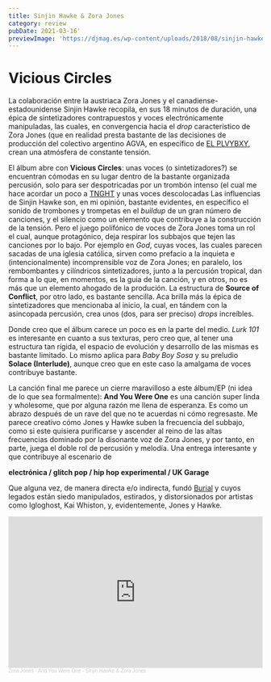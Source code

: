 ```yaml
---
title: Sinjin Hawke & Zora Jones
category: review
pubDate: 2021-03-16'
previewImage: 'https://djmag.es/wp-content/uploads/2018/08/sinjin-hawke-zora-jones-vicious-circles.jpg'
---
```

# Vicious Circles

La colaboración entre la austriaca Zora Jones y el canadiense-estadounidense Sinjin Hawke recopila, en sus 18 minutos de duración, una épica de sintetizadores contrapuestos y voces electrónicamente manipuladas, las cuales, en convergencia hacia el *drop* característico de Zora Jones (que en realidad presta bastante de las decisiones de producción del colectivo argentino AGVA, en específico de [EL PLVYBXY](https://soundcloud.com/plvybxy), crean una atmósfera de constante tensión.

El álbum abre con **Vicious Circles**: unas voces (o sintetizadores?) se encuentran cómodas en su lugar dentro de la bastante organizada percusión, solo para ser despotricadas por un trombón intenso (el cual me hace acordar un poco a [TNGHT](https://www.youtube.com/watch?v=6HzyUHxmkg0) y unas voces descolocadas
Las influencias de Sinjin Hawke son, en mi opinión, bastante evidentes, en específico el sonido de trombones y trompetas en el *buildup* de un gran número de canciones, y el silencio como un elemento que contribuye a la construcción de la tensión. Pero el juego polifónico de voces de Zora Jones toma un rol el cual, aunque protagónico, deja respirar los subbajos que tejen las canciones por lo bajo. Por ejemplo en *God*, cuyas voces, las cuales parecen sacadas de una iglesia católica, sirven como prefacio a la inquieta e (intencionalmente) incomprensible voz de Zora Jones; en paralelo, los rembombantes y cilíndricos sintetizadores, junto a la percusión tropical, dan forma a lo que, en momentos, es la guia de la canción, y en otros, no es más que un elemento ahogado de la produción. La estructura de **Source of Conflict**, por otro lado, es bastante sencilla. Aca brilla más la épica de sintetizadores que mencionaba al inicio, la cual, en tándem con la asincopada percusión, crea unos (dos, para ser preciso) *drops* increíbles.


Donde creo que el álbum carece un poco es en la parte del medio. *Lurk 101* es interesante en cuanto a sus texturas, pero creo que, al tener una estructura tan rígida, el espacio de evolución y desarrollo de las mismas es bastante limitado. Lo mismo aplica para *Baby Boy Sosa* y su preludio **Solace (Interlude)**, aunque creo que en este caso la amalgama de voces contribuye bastante.

La canción final me parece un cierre maravilloso a este álbum/EP (ni idea de lo que sea formalmente): **And You Were One** es una canción super linda y wholesome, que por alguna razón me llena de esperanza. Es como un abrazo después de un rave del que no te acuerdas ni cómo regresaste. Me parece creativo cómo Jones y Hawke suben la frecuencia del subbajo, como si este quisiera purificarse y ascender al reino de las altas frecuencias dominado por la disonante voz de Zora Jones, y por tanto, en parte, juega el doble rol de percusión y melodía. Una entrega interesante y que contribuye al escenario de

<div>
<b>electrónica / glitch pop / hip hop experimental / UK Garage</b>
 </div>

 Que alguna vez, de manera directa e/o indirecta, fundó [Burial](https://www.youtube.com/watch?v=E2qLD9c3Gq4) y cuyos legados están siedo manipulados, estirados, y distorsionados por artistas como Igloghost, Kai Whiston, y, evidentemente, Jones y Hawke.
<iframe width="100%" height="300" scrolling="no" frameborder="no" allow="autoplay" src="https://w.soundcloud.com/player/?url=https%3A//api.soundcloud.com/tracks/480787533&color=%23b9876a&auto_play=false&hide_related=false&show_comments=true&show_user=true&show_reposts=false&show_teaser=true&visual=true"></iframe><div style="font-size: 10px; color: #cccccc;line-break: anywhere;word-break: normal;overflow: hidden;white-space: nowrap;text-overflow: ellipsis; font-family: Interstate,Lucida Grande,Lucida Sans Unicode,Lucida Sans,Garuda,Verdana,Tahoma,sans-serif;font-weight: 100;"><a href="https://soundcloud.com/zora-jones" title="Zora Jones" target="_blank" style="color: #cccccc; text-decoration: none;">Zora Jones</a> · <a href="https://soundcloud.com/zora-jones/and-you-were-one-sinjin-hawke" title="And You Were One - Sinjin Hawke &amp; Zora Jones" target="_blank" style="color: #cccccc; text-decoration: none;">And You Were One - Sinjin Hawke &amp; Zora Jones</a></div>

